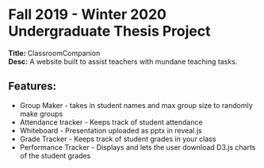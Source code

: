# Fall 2019 - Winter 2020 Undergraduate Thesis Project
**Title:** ClassroomCompanion\
**Desc:** A website built to assist teachers with mundane teaching tasks.

## Features:
- Group Maker - takes in student names and max group size to randomly make groups
- Attendance tracker - Keeps track of student attendance
- Whiteboard - Presentation uploaded as pptx in reveal.js
- Grade Tracker - Keeps track of student grades in your class
- Performance Tracker - Displays and lets the user download D3.js charts of the student grades
